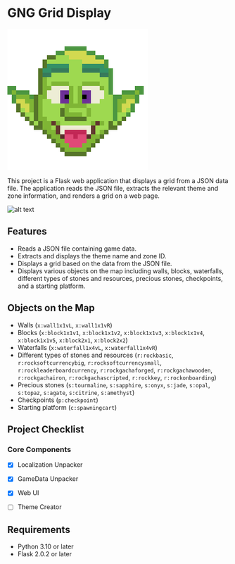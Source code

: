 # GNG Grid Display

![alt text](https://github.com/houneTeam/GNGdata/blob/main/static/gob-32.png)

This project is a Flask web application that displays a grid from a JSON data file. The application reads the JSON file, extracts the relevant theme and zone information, and renders a grid on a web page.

![alt text](https://cdn.discordapp.com/attachments/1195907205715722380/1259505727345659965/image.png?ex=668bed9d&is=668a9c1d&hm=b76d008fab5dec7cc15c59e647bcef262d22913705620ef0caf76d67b1353372&)

## Features

- Reads a JSON file containing game data.
- Extracts and displays the theme name and zone ID.
- Displays a grid based on the data from the JSON file.
- Displays various objects on the map including walls, blocks, waterfalls, different types of stones and resources, precious stones, checkpoints, and a starting platform.

## Objects on the Map

- Walls (`x:wall1x1vL`, `x:wall1x1vR`)
- Blocks (`x:block1x1v1`, `x:block1x1v2`, `x:block1x1v3`, `x:block1x1v4`, `x:block1x1v5`, `x:block2x1`, `x:block2x2`)
- Waterfalls (`x:waterfall1x4vL`, `x:waterfall1x4vR`)
- Different types of stones and resources (`r:rockbasic`, `r:rocksoftcurrencybig`, `r:rocksoftcurrencysmall`, `r:rockleaderboardcurrency`, `r:rockgachaforged`, `r:rockgachawooden`, `r:rockgachairon`, `r:rockgachascripted`, `r:rockkey`, `r:rockonboarding`)
- Precious stones (`s:tourmaline`, `s:sapphire`, `s:onyx`, `s:jade`, `s:opal`, `s:topaz`, `s:agate`, `s:citrine`, `s:amethyst`)
- Checkpoints (`p:checkpoint`)
- Starting platform (`c:spawningcart`)

## Project Checklist

### Core Components

- [X] Localization Unpacker
- [X] GameData Unpacker
- [X] Web UI
- [ ] Theme Creator


## Requirements

- Python 3.10 or later
- Flask 2.0.2 or later
